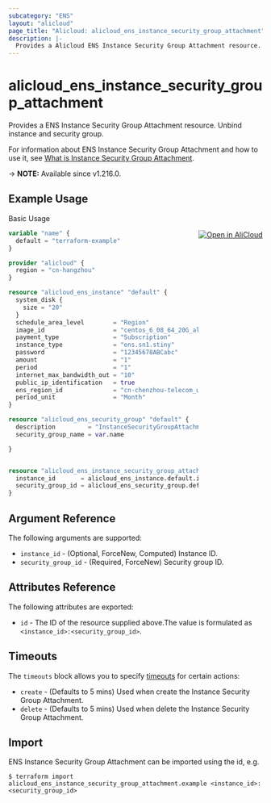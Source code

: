 ```yaml
---
subcategory: "ENS"
layout: "alicloud"
page_title: "Alicloud: alicloud_ens_instance_security_group_attachment"
description: |-
  Provides a Alicloud ENS Instance Security Group Attachment resource.
---
```


# alicloud_ens_instance_security_group_attachment

Provides a ENS Instance Security Group Attachment resource. Unbind instance and security group.

For information about ENS Instance Security Group Attachment and how to use it, see [What is Instance Security Group Attachment](https://www.alibabacloud.com/help/en/).

-> **NOTE:** Available since v1.216.0.

## Example Usage
<div class="oics-button" style="float: right;margin: 0 0 -40px 0;">
  <a href="https://api.aliyun.com/api-tools/terraform?resource=alicloud_ens_instance_security_group_attachment&exampleId=44e9b8d3-bb3b-b021-7483-94c140151d2d715f9997&activeTab=example&spm=docs.r.ens_instance_security_group_attachment.0.44e9b8d3bb" target="_blank">
    <img alt="Open in AliCloud" src="https://img.alicdn.com/imgextra/i1/O1CN01hjjqXv1uYUlY56FyX_!!6000000006049-55-tps-254-36.svg" style="max-height: 44px; margin: 32px auto; max-width: 100%;">
  </a>
</div>

Basic Usage

```terraform
variable "name" {
  default = "terraform-example"
}

provider "alicloud" {
  region = "cn-hangzhou"
}

resource "alicloud_ens_instance" "default" {
  system_disk {
    size = "20"
  }
  schedule_area_level        = "Region"
  image_id                   = "centos_6_08_64_20G_alibase_20171208"
  payment_type               = "Subscription"
  instance_type              = "ens.sn1.stiny"
  password                   = "12345678ABCabc"
  amount                     = "1"
  period                     = "1"
  internet_max_bandwidth_out = "10"
  public_ip_identification   = true
  ens_region_id              = "cn-chenzhou-telecom_unicom_cmcc"
  period_unit                = "Month"
}

resource "alicloud_ens_security_group" "default" {
  description         = "InstanceSecurityGroupAttachment_Description"
  security_group_name = var.name

}


resource "alicloud_ens_instance_security_group_attachment" "default" {
  instance_id       = alicloud_ens_instance.default.id
  security_group_id = alicloud_ens_security_group.default.id
}
```

## Argument Reference

The following arguments are supported:
* `instance_id` - (Optional, ForceNew, Computed) Instance ID.
* `security_group_id` - (Required, ForceNew) Security group ID.

## Attributes Reference

The following attributes are exported:
* `id` - The ID of the resource supplied above.The value is formulated as `<instance_id>:<security_group_id>`.

## Timeouts

The `timeouts` block allows you to specify [timeouts](https://www.terraform.io/docs/configuration-0-11/resources.html#timeouts) for certain actions:
* `create` - (Defaults to 5 mins) Used when create the Instance Security Group Attachment.
* `delete` - (Defaults to 5 mins) Used when delete the Instance Security Group Attachment.

## Import

ENS Instance Security Group Attachment can be imported using the id, e.g.

```shell
$ terraform import alicloud_ens_instance_security_group_attachment.example <instance_id>:<security_group_id>
```
